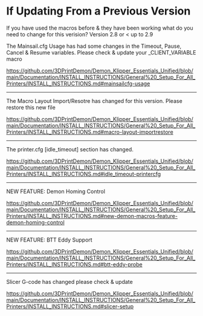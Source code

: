 # If Updating From a Previous Version

If you have used the macros before & they have been working what do you need to change for this verision?
Version 2.8 or < up to 2.9

The Mainsail.cfg Usage has had some changes in the Timeout, Pause, Cancel & Resume variables. Please check & update your _CLIENT_VARIABLE macro

https://github.com/3DPrintDemon/Demon_Klipper_Essentials_Unified/blob/main/Documentation/INSTALL_INSTRUCTIONS/General%20_Setup_For_All_Printers/INSTALL_INSTRUCTIONS.md#mainsailcfg-usage

************************

The Macro Layout Import/Resotre has changed for this version. Please restore this new file

https://github.com/3DPrintDemon/Demon_Klipper_Essentials_Unified/blob/main/Documentation/INSTALL_INSTRUCTIONS/General%20_Setup_For_All_Printers/INSTALL_INSTRUCTIONS.md#macro-layout-importrestore

************************

The printer.cfg [idle_timeout] section has changed.

https://github.com/3DPrintDemon/Demon_Klipper_Essentials_Unified/blob/main/Documentation/INSTALL_INSTRUCTIONS/General%20_Setup_For_All_Printers/INSTALL_INSTRUCTIONS.md#idle_timeout-printercfg

************************

NEW FEATURE: Demon Homing Control

https://github.com/3DPrintDemon/Demon_Klipper_Essentials_Unified/blob/main/Documentation/INSTALL_INSTRUCTIONS/General%20_Setup_For_All_Printers/INSTALL_INSTRUCTIONS.md#new-demon-macros-feature-demon-homing-control

************************

NEW FEATURE: BTT Eddy Support

https://github.com/3DPrintDemon/Demon_Klipper_Essentials_Unified/blob/main/Documentation/INSTALL_INSTRUCTIONS/General%20_Setup_For_All_Printers/INSTALL_INSTRUCTIONS.md#btt-eddy-probe

************************

Slicer G-code has changed please check & update

https://github.com/3DPrintDemon/Demon_Klipper_Essentials_Unified/blob/main/Documentation/INSTALL_INSTRUCTIONS/General%20_Setup_For_All_Printers/INSTALL_INSTRUCTIONS.md#slicer-setup

